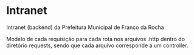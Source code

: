 # Intranet

Intranet (backend) da Prefeitura Municipal de Franco da Rocha

Modelo de cada requisição para cada rota nos arquivos .http dentro do diretório requests, sendo que cada arquivo corresponde a um controller.

